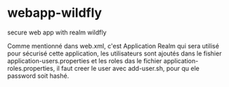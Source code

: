 # webapp-wildfly
secure web app with realm wildfly

Comme mentionné dans web.xml, c'est Application Realm qui sera utilisé pour sécurisé cette application, les utilisateurs sont ajoutés dans le fishier application-users.properties et les roles das le fichier application-roles.properties, il faut creer le user avec add-user.sh, pour qu ele password soit hashé.
